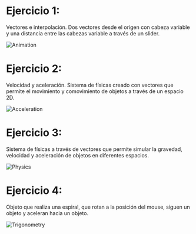 # Ejercicio 1: 
Vectores e interpolación. Dos vectores desde el origen con cabeza variable y una distancia entre las cabezas variable a través de un slider. 

![Animation](https://user-images.githubusercontent.com/68623374/186724169-421665cb-05d6-4c35-8e42-e8fb02d627a8.gif)


# Ejercicio 2:
Velocidad y aceleración. Sistema de físicas creado con vectores que permite el movimiento y comovimiento de objetos a través de un espacio 2D.

![Acceleration](https://user-images.githubusercontent.com/68623374/186724189-320dff6c-afbe-4cd5-9ad5-7be5bdddbddf.gif)


# Ejercicio 3:
Sistema de físicas a través de vectores que permite simular la gravedad, velocidad y aceleración de objetos en diferentes espacios.

![Physics](https://user-images.githubusercontent.com/68623374/187302957-539c9a18-dd93-4097-87ff-49db87e48d32.gif)

# Ejercicio 4:
Objeto que realiza una espiral, que rotan a la posición del mouse, siguen un objeto y aceleran hacia un objeto. 

![Trigonometry](https://user-images.githubusercontent.com/68623374/192109573-c2953fd6-c84c-408d-8cf1-9fd3cf13d263.gif)

